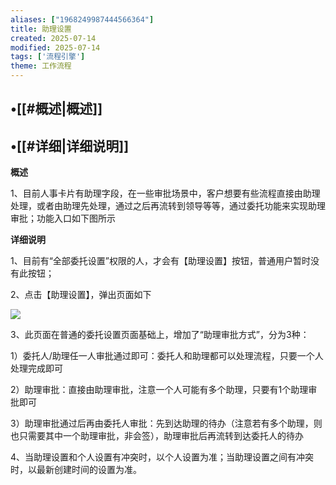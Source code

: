 ```yaml
---
aliases: ["1968249987444566364"]
title: 助理设置
created: 2025-07-14
modified: 2025-07-14
tags: ['流程引擎']
theme: 工作流程
---
```


## •[[#概述|概述]]

## •[[#详细|详细说明]]

**概述**

1、目前人事卡片有助理字段，在一些审批场景中，客户想要有些流程直接由助理处理，或者由助理先处理，通过之后再流转到领导等等，通过委托功能来实现助理审批；功能入口如下图所示

**详细说明**

1、目前有“全部委托设置”权限的人，才会有【助理设置】按钮，普通用户暂时没有此按钮；

2、点击【助理设置】，弹出页面如下

![](0f3587b07e44e937586c596ec44e0e08.jpg)

3、此页面在普通的委托设置页面基础上，增加了“助理审批方式”，分为3种：

1）委托人/助理任一人审批通过即可：委托人和助理都可以处理流程，只要一个人处理完成即可

2）助理审批：直接由助理审批，注意一个人可能有多个助理，只要有1个助理审批即可

3）助理审批通过后再由委托人审批：先到达助理的待办（注意若有多个助理，则也只需要其中一个助理审批，非会签），助理审批后再流转到达委托人的待办

4、当助理设置和个人设置有冲突时，以个人设置为准；当助理设置之间有冲突时，以最新创建时间的设置为准。